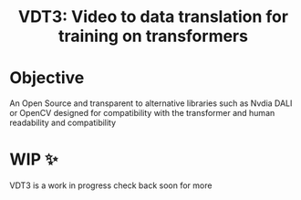 <h1 align="center">
 VDT3: Video to data translation for training on transformers

</h1>

# Objective
An Open Source and transparent to alternative libraries such as Nvdia DALI or OpenCV designed for compatibility with the transformer and human readability and compatibility

# WIP ✨
VDT3 is a work in progress check back soon for more 

